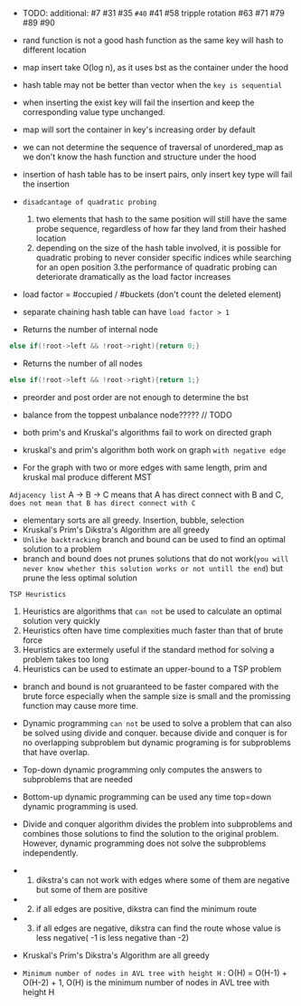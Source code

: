 * TODO: additional: #7 #31 #35 `#40` #41 #58 tripple rotation #63 #71 #79 #89 #90
* rand function is not a good hash function as the same key will hash to different location
* map insert take O(log n), as it uses bst as the container under the hood
* hash table may not be better than vector when the `key is sequential`
* when inserting the exist key will fail the insertion and keep the corresponding value type unchanged.
* map will sort the container in key's increasing order by default
* we can not determine the sequence of traversal of unordered_map as we don't know the hash function and structure under the hood
* insertion of hash table has to be insert pairs, only insert key type will fail the insertion
*  `disadcantage of quadratic probing`
    1. two elements that hash to the same position will still have the same probe sequence, regardless of how far they land from their hashed location
    2. depending on the size of the hash table involved, it is possible for quadratic probing to never consider specific indices while searching for an open position
    3.the performance of quadratic probing can deteriorate dramatically as the load factor increases
* load factor = #occupied / #buckets (don't count the deleted element)
* separate chaining hash table can have `load factor > 1`

* Returns the number of internal node
````C++
else if(!root->left && !root->right){return 0;}
````

* Returns the number of all nodes
````C++
else if(!root->left && !root->right){return 1;}
````
* preorder and post order are not enough to determine the bst
*  balance from the toppest unbalance node????? // TODO

* both prim's and Kruskal's algorithms fail to work on directed graph
*  kruskal's and prim's algorithm both work on graph `with negative edge`
*  For the graph with two or more edges with same length, prim and kruskal mal produce different MST

`Adjacency list`
A -> B -> C means that A has direct connect with B and C, `does not mean that B has direct connect with C`

* elementary sorts are all greedy. Insertion, bubble, selection
*  Kruskal's Prim's Dikstra's Algorithm are all greedy
*  `Unlike backtracking` branch and bound can be used to find an optimal solution to a problem
*  branch and bound does not prunes solutions that do not work(`you will never know whether this solution works or not untill the end`) but prune the less optimal solution

`TSP Heuristics`
1. Heuristics are algorithms that `can not` be used to calculate an optimal solution very quickly
2. Heuristics often have time complexities much faster than that of brute force
3. Heuristics are extermely useful if the standard method for solving a problem takes too long
4. Heuristics can be used to estimate an upper-bound to a TSP problem

* branch and bound is not gruaranteed to be faster compared with the brute force especially when the sample size is small and the promissing function may cause more time.
* Dynamic programming `can not` be used to solve a problem that can also be solved using divide and conquer. because divide and conquer is for no overlapping subproblem but dynamic programing is for subproblems that have overlap.

* Top-down dynamic programming only computes the answers to subproblems that are needed
* Bottom-up dynamic programming can be used any time top=down dynamic programming is used.

* Divide and conquer algorithm divides the problem into subproblems and combines those solutions to find the solution to the original problem. However, dynamic programming does not solve the subproblems independently.

* 1. dikstra's can not work with edges where some of them are negative but some of them are positive
* 2. if all edges are positive, dikstra can find the minimum route
* 3. if all edges are negative, dikstra can find the route whose value is less negative( -1 is less negative than -2)


*  Kruskal's Prim's Dikstra's Algorithm are all greedy
*  `Minimum number of nodes in AVL tree with height H` : O(H) = O(H-1) + O(H-2) + 1, O(H) is the minimum number of nodes in AVL tree with height H
